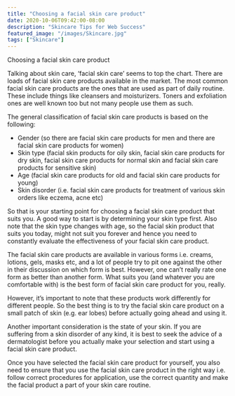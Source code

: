 ```yaml
---
title: "Choosing a facial skin care product"
date: 2020-10-06T09:42:00-08:00
description: "Skincare Tips for Web Success"
featured_image: "/images/Skincare.jpg"
tags: ["Skincare"]
---
```


Choosing a facial skin care product

Talking about skin care, ‘facial skin care’ seems to top the chart. There are loads of facial skin care products available in the market. The most common facial skin care products are the ones that are used as part of daily routine. These include things like cleansers and moisturizers. Toners and exfoliation ones are well known too but not many people use them as such. 

The general classification of facial skin care products is based on the following: 

* Gender (so there are facial skin care products for men and there are facial skin care products for women)
* Skin type (facial skin products for oily skin, facial skin care products for dry skin, facial skin care products for normal skin and facial skin care products for sensitive skin)
* Age (facial skin care products for old and facial skin care products for young)
* Skin disorder (i.e. facial skin care products for treatment of various skin orders like eczema, acne etc)

So that is your starting point for choosing a facial skin care product that suits you. A good way to start is by determining your skin type first. Also note that the skin type changes with age, so the facial skin product that suits you today, might not suit you forever and hence you need to constantly evaluate the effectiveness of your facial skin care product.

The facial skin care products are available in various forms i.e. creams, lotions, gels, masks etc, and a lot of people try to pit one against the other in their discussion on which form is best. However, one can’t really rate one form as better than another form. What suits you (and whatever you are comfortable with) is the best form of facial skin care product for you, really. 

However, it’s important to note that these products work differently for different people. So the best thing is to try the facial skin care product on a small patch of skin (e.g. ear lobes) before actually going ahead and using it.

Another important consideration is the state of your skin. If you are suffering from a skin disorder of any kind, it is best to seek the advice of a dermatologist before you actually make your selection and start using a facial skin care product.

Once you have selected the facial skin care product for yourself, you also need to ensure that you use the facial skin care product in the right way i.e. follow correct procedures for application, use the correct quantity and make the facial product a part of your skin care routine. 


